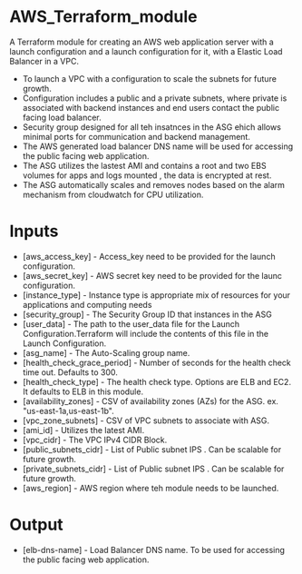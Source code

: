 # AWS_Terraform_module
A Terraform module for creating an AWS web application server with a launch configuration and a launch configuration for it, with a Elastic Load Balancer in a VPC.
  * To launch a VPC with a configuration to scale the subnets for future growth.
  * Configuration includes a public and a private subnets, where private is associated with backend instances and end users contact the public facing load balancer.
  * Security group designed for all teh insatnces in the ASG ehich allows minimal ports for communication and backend management.
  * The AWS generated load balancer DNS name will be used for accessing the public facing web application.
  * The ASG utilizes the lastest AMI and contains a root and two EBS volumes for apps and logs mounted , the data is encrypted at rest.
  * The ASG automatically scales and removes nodes based on the alarm mechanism from cloudwatch for CPU utilization.

# Inputs

* [aws_access_key] - Access_key need to be provided for the launch configuration.
* [aws_secret_key] - AWS secret key need to be provided for the launc configuration.
* [instance_type] - Instance type is appropriate mix of resources for your applications and computing needs
* [security_group] - The Security Group ID that instances in the ASG
* [user_data] - The path to the user_data file for the Launch Configuration.Terraform will include the contents of this file in the Launch Configuration.
* [asg_name] - The Auto-Scaling group name.
* [health_check_grace_period] - Number of seconds for the health check time out. Defaults to 300.
* [health_check_type] - The health check type. Options are ELB and EC2. It defaults to ELB in this module.
* [availability_zones] - CSV of availability zones (AZs) for the ASG. ex. "us-east-1a,us-east-1b".
* [vpc_zone_subnets] - CSV of VPC subnets to associate with ASG.
* [ami_id] - Utilizes the latest AMI.
* [vpc_cidr] - The VPC IPv4 CIDR Block.
* [public_subnets_cidr] - List of Public subnet IPS . Can be scalable for future growth.
* [private_subnets_cidr] - List of Public subnet IPS . Can be scalable for future growth.
* [aws_region] - AWS region where teh module needs to be launched.

# Output

* [elb-dns-name] - Load Balancer DNS name. To be used for accessing the public facing web application.


